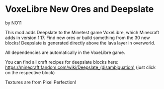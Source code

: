 # VoxeLibre New Ores and Deepslate
by NO11

This mod adds Deepslate to the Minetest game VoxeLibre, which Minecraft adds in version 1.17.
Find new ores or build something from the 30 new blocks! Deepslate is generated directly above the lava layer in overworld.

All dependencies are automatically in the VoxeLibre game.


You can find all craft recipes for deepslate blocks here: https://minecraft.fandom.com/wiki/Deepslate_(disambiguation)
(just click on the respective block)

Textures are from Pixel Perfection!
